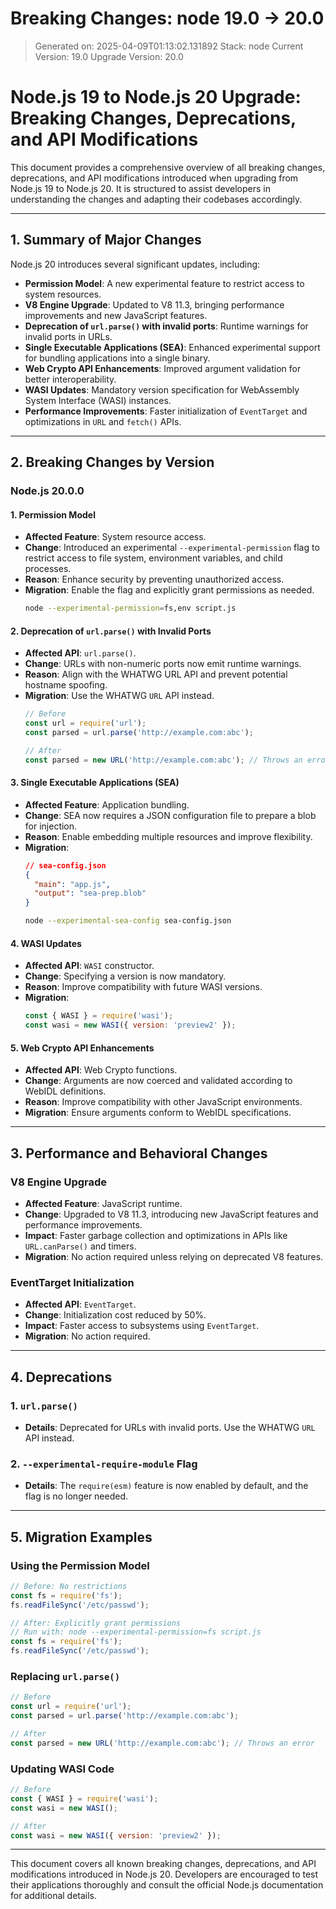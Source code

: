 # Breaking Changes: node 19.0 → 20.0
> Generated on: 2025-04-09T01:13:02.131892
> Stack: node
> Current Version: 19.0
> Upgrade Version: 20.0

# Node.js 19 to Node.js 20 Upgrade: Breaking Changes, Deprecations, and API Modifications

This document provides a comprehensive overview of all breaking changes, deprecations, and API modifications introduced when upgrading from Node.js 19 to Node.js 20. It is structured to assist developers in understanding the changes and adapting their codebases accordingly.

---

## 1. Summary of Major Changes

Node.js 20 introduces several significant updates, including:
- **Permission Model**: A new experimental feature to restrict access to system resources.
- **V8 Engine Upgrade**: Updated to V8 11.3, bringing performance improvements and new JavaScript features.
- **Deprecation of `url.parse()` with invalid ports**: Runtime warnings for invalid ports in URLs.
- **Single Executable Applications (SEA)**: Enhanced experimental support for bundling applications into a single binary.
- **Web Crypto API Enhancements**: Improved argument validation for better interoperability.
- **WASI Updates**: Mandatory version specification for WebAssembly System Interface (WASI) instances.
- **Performance Improvements**: Faster initialization of `EventTarget` and optimizations in `URL` and `fetch()` APIs.

---

## 2. Breaking Changes by Version

### **Node.js 20.0.0**
#### **1. Permission Model**
- **Affected Feature**: System resource access.
- **Change**: Introduced an experimental `--experimental-permission` flag to restrict access to file system, environment variables, and child processes.
- **Reason**: Enhance security by preventing unauthorized access.
- **Migration**: Enable the flag and explicitly grant permissions as needed.
  ```bash
  node --experimental-permission=fs,env script.js
  ```

#### **2. Deprecation of `url.parse()` with Invalid Ports**
- **Affected API**: `url.parse()`.
- **Change**: URLs with non-numeric ports now emit runtime warnings.
- **Reason**: Align with the WHATWG URL API and prevent potential hostname spoofing.
- **Migration**: Use the WHATWG `URL` API instead.
  ```javascript
  // Before
  const url = require('url');
  const parsed = url.parse('http://example.com:abc');

  // After
  const parsed = new URL('http://example.com:abc'); // Throws an error
  ```

#### **3. Single Executable Applications (SEA)**
- **Affected Feature**: Application bundling.
- **Change**: SEA now requires a JSON configuration file to prepare a blob for injection.
- **Reason**: Enable embedding multiple resources and improve flexibility.
- **Migration**:
  ```json
  // sea-config.json
  {
    "main": "app.js",
    "output": "sea-prep.blob"
  }
  ```
  ```bash
  node --experimental-sea-config sea-config.json
  ```

#### **4. WASI Updates**
- **Affected API**: `WASI` constructor.
- **Change**: Specifying a version is now mandatory.
- **Reason**: Improve compatibility with future WASI versions.
- **Migration**:
  ```javascript
  const { WASI } = require('wasi');
  const wasi = new WASI({ version: 'preview2' });
  ```

#### **5. Web Crypto API Enhancements**
- **Affected API**: Web Crypto functions.
- **Change**: Arguments are now coerced and validated according to WebIDL definitions.
- **Reason**: Improve compatibility with other JavaScript environments.
- **Migration**: Ensure arguments conform to WebIDL specifications.

---

## 3. Performance and Behavioral Changes

### **V8 Engine Upgrade**
- **Affected Feature**: JavaScript runtime.
- **Change**: Upgraded to V8 11.3, introducing new JavaScript features and performance improvements.
- **Impact**: Faster garbage collection and optimizations in APIs like `URL.canParse()` and timers.
- **Migration**: No action required unless relying on deprecated V8 features.

### **EventTarget Initialization**
- **Affected API**: `EventTarget`.
- **Change**: Initialization cost reduced by 50%.
- **Impact**: Faster access to subsystems using `EventTarget`.
- **Migration**: No action required.

---

## 4. Deprecations

### **1. `url.parse()`**
- **Details**: Deprecated for URLs with invalid ports. Use the WHATWG `URL` API instead.

### **2. `--experimental-require-module` Flag**
- **Details**: The `require(esm)` feature is now enabled by default, and the flag is no longer needed.

---

## 5. Migration Examples

### **Using the Permission Model**
```javascript
// Before: No restrictions
const fs = require('fs');
fs.readFileSync('/etc/passwd');

// After: Explicitly grant permissions
// Run with: node --experimental-permission=fs script.js
const fs = require('fs');
fs.readFileSync('/etc/passwd');
```

### **Replacing `url.parse()`**
```javascript
// Before
const url = require('url');
const parsed = url.parse('http://example.com:abc');

// After
const parsed = new URL('http://example.com:abc'); // Throws an error
```

### **Updating WASI Code**
```javascript
// Before
const { WASI } = require('wasi');
const wasi = new WASI();

// After
const wasi = new WASI({ version: 'preview2' });
```

---

This document covers all known breaking changes, deprecations, and API modifications introduced in Node.js 20. Developers are encouraged to test their applications thoroughly and consult the official Node.js documentation for additional details.